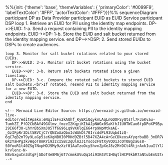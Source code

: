 %%{init: {'theme': 'base', 'themeVariables': { 'primaryColor': '#0099F9', 'labelTextColor': '#FFF', 'actorTextColor': '#FFF'}}}%%
  sequenceDiagram
    participant DP as Data Provider
    participant EUID as EUID Service
    participant DSP
    loop 1. Retrieve an EUID for PII using the identity map endpoints.
    DP->>EUID: 1-a. Send a request containing PII to the identity mapping endpoints.
    EUID->>DP: 1-b. Store the EUID and salt bucket returned from the identity mapping service.
    end
    DP-->>DSP: 2. Send stored EUIDs to DSPs to create audiences.

    loop 3. Monitor for salt bucket rotations related to your stored EUIDs.
       DP->>EUID: 3-a. Monitor salt bucket rotations using the bucket service.
       EUID->>DP: 3-b. Return salt buckets rotated since a given timestamp.
       DP->>EUID: 3-c. Compare the rotated salt buckets to stored EUID salt buckets.<br>If rotated, resend PII to identity mapping service for a new EUID.
       EUID->>DP: 3-d. Store the EUID and salt bucket returned from the identity mapping service.
    end

    <!-- Mermaid Live Editor Source: https://mermaid-js.github.io/mermaid-live-editor/edit#pako:eNq1lEFv2kAQhf_KyBXiQqyknLAqLnGQOFSyQtsTl7F3oKvau-7umhZZ_PfO2CbBAY49GXlmv_fmzeI2KqyiKIkAJpNWGx0SaKfhJ1U0TWCao6fpDPoXP9BpzEvyXGlhWjtdoTs-29I66f30-LhYrBbSXmJO5Tf6G96Lq9VKKlgE664rp9NpMtkaAE-_GzIFpRr3Dit5BVCjC7rQNZoAaQboIcWAkDl70IrcddPL93Uqbd1zQ-6gC7qB2mT9y9LaGp5ieKXgNB0I0PRHd9ZBtl5D47XZA4cArGeCDkeosAYyqrbaBB_3nDR7WC7lYAJPDxizslGA4GQmH6CwJiBHzCiBBntFrKX2kSpA5qaZUHOmcoLUHe3HZA2PZYC8KX5RYLXQOEMKds5WtxV8n8jAZ703-6KzYaHPg3kvWqoT8mKYi92zcISBc2qUlm2J1Yso5zF8tXyVOD1JcOTOBgzaGs8-S0YooR1t40ZSg7NxpHOJ9My9zXzf01AaTzoOcy5hvnZpXeJ8z2MrDCt4RtjrAxkIuuIlYlXfMVfE8Gwrvl_9bt4gl2Se9WLMUS3-krvlenc-N-N8vGxguCn3dtgFjGDoT4e8M6j6T7cmmkUVuQq14i9IK4Vt1H0qtlHCP9kbR7aNtubEnU2teLIXJfuLkh2WnmYRNsFujqaIkuAaOjcN__6h6_QPD3aIjw -->
    
    
